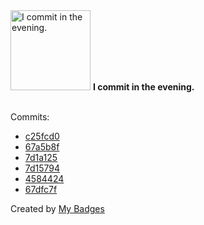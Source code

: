 <img src="https://my-badges.github.io/my-badges/evening-commits.png" alt="I commit in the evening." title="I commit in the evening." width="128">
<strong>I commit in the evening.</strong>
<br><br>

Commits:

- <a href="https://github.com/snyssen/infra-snyssen.be/commit/c25fcd05980242cd5ca5735b68d53d2f47386013">c25fcd0</a>
- <a href="https://github.com/snyssen/nixos-config/commit/67a5b8f7ef4ca1352f0e406f626b4f60f5010226">67a5b8f</a>
- <a href="https://github.com/snyssen/nixos-config/commit/7d1a125398af82f05a07817b07fccec6f61d8ac2">7d1a125</a>
- <a href="https://github.com/snyssen/infra-snyssen.be/commit/7d157941e9192f731f3a30a142a531aa6178238b">7d15794</a>
- <a href="https://github.com/snyssen/infra-snyssen.be/commit/4584424a9dbf7a4e63f005fc76b38fe4a054d00c">4584424</a>
- <a href="https://github.com/snyssen/quartz-docker-auto-publish/commit/67dfc7f4d1b898495e1618f17383233b0abb7842">67dfc7f</a>


Created by <a href="https://github.com/my-badges/my-badges">My Badges</a>